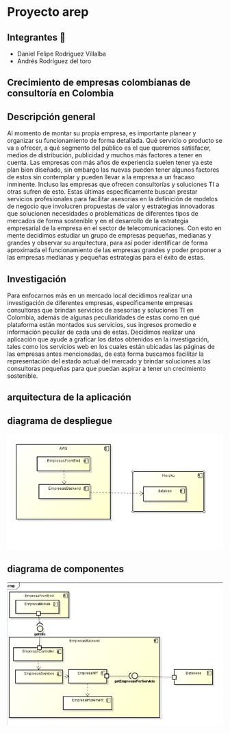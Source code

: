 # Proyecto arep

## Integrantes 🔧
* Daniel Felipe Rodriguez Villalba
* Andrés Rodríguez del toro 
## Crecimiento de empresas colombianas de consultoría en Colombia
## Descripción general
Al momento de montar su propia empresa, es importante planear y organizar su funcionamiento de forma detallada. Qué servicio o producto se va a ofrecer, a qué segmento del público es el que queremos satisfacer, medios de distribución, publicidad y muchos más factores a tener en cuenta. Las empresas con más años de experiencia suelen tener ya este plan bien diseñado, sin embargo las nuevas pueden tener algunos factores de estos sin contemplar y pueden llevar a la empresa a un fracaso inminente. Incluso las empresas que ofrecen consultorías y soluciones TI a otras sufren de esto. Estas últimas específicamente buscan prestar servicios profesionales para facilitar asesorías en la definición de modelos de negocio que involucren propuestas de valor y estrategias innovadoras que solucionen necesidades o problemáticas de diferentes tipos de mercados de forma sostenible y en el desarrollo de la estrategia empresarial de la empresa en el sector de telecomunicaciones. Con esto en mente decidimos estudiar un grupo de empresas pequeñas, medianas y grandes y observar su arquitectura, para así poder identificar de forma aproximada el funcionamiento de las empresas grandes y poder proponer a las empresas medianas y pequeñas estrategias para el éxito de estas. 
## Investigación 
Para enfocarnos más en un mercado local decidimos realizar una investigación de diferentes empresas, específicamente empresas consultoras que brindan servicios de asesorias y soluciones TI en Colombia, además de algunas peculiaridades de estas como en qué plataforma están montados sus servicios, sus ingresos promedio e información peculiar de cada una de estas.
Decidimos realizar una aplicación que ayude a graficar los datos obtenidos en la investigación, tales como los servicios web en los cuales están ubicadas las páginas de las empresas antes mencionadas,  de esta forma buscamos facilitar la representación del estado actual del mercado y brindar soluciones a las consultoras pequeñas para que puedan aspirar a tener un crecimiento sostenible. 
## arquitectura de la aplicación
## diagrama de  despliegue

![](screens/Despliegue.PNG)

## diagrama de componentes

![](screens/Componentes.PNG)


